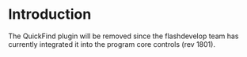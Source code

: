 # Introduction #

The QuickFind plugin will be removed since the flashdevelop team has currently integrated it into the program core controls (rev 1801).
